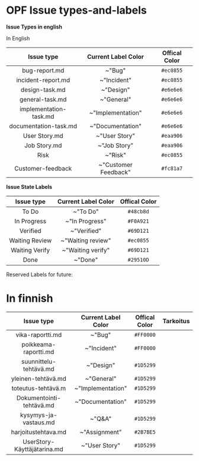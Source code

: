 # OPF Issue types-and-labels


**Issue Types in english**
	
In English
		
| Issue type | Current Label Color | Offical Color |
|:-:|:-:|:-:|
| bug-report.md | ~"Bug" | `#ec0855` |
| incident-report.md | ~"Incident" | `#ec0855` |     
| design-task.md | ~"Design" | `#e6e6e6` |
| general-task.md |  ~"General"   | `#e6e6e6` |       
| implementation-task.md | ~"Implementation" | `#e6e6e6` |
| documentation-task.md | ~"Documentation" | `#e6e6e6` |
| User Story.md | ~"User Story" | `#eaa906` |
| Job Story.md  | ~"Job Story" | `#eaa906` |
| Risk | ~"Risk" | `#ec0855`  |
| Customer-feedback | ~"Customer Feedback" | `#fc81a7` |

**Issue State Labels**

| Issue type | Current Label Color | Offical Color |
|:-:|:-:|:-:|
| To Do | ~"To Do" | `#48cb8d` |
| In Progress | ~"In Progress" | `#F0A921` |
| Verified | ~"Verified" | `#69D121` |
| Waiting Review | ~"Waiting review" | `#ec0855` |
| Waiting Verify | ~"Waiting verify" | `#69D121` |
| Done | ~"Done" | `#29510D` |

Reserved Labels for future:





# In finnish 

| Issue type | Current Label Color | Offical Color | Tarkoitus |
|:-:|:-:|:-:|:-:|
| vika-raportti.md | ~"Bug"  | `#FF0000` ||
| poikkeama-raportti.md | ~"Incident" | `#FF0000` ||
| suunnittelu-tehtävä.md | ~"Design" | `#1D5299` | |
| yleinen-tehtävä.md | ~"General" | `#1D5299` ||
| toteutus-tehtävä.m | ~"Implementation" | `#1D5299` ||
| Dokumentointi-tehtävä.md | ~"Documentation" | `#1D5299` ||
| kysymys-ja-vastaus.md | ~"Q&A" | `#1D5299` ||
| harjoitustehtava.md  | ~"Assignment" | `#2B7BE5` ||
| UserStory-Käyttäjätarina.md | ~"User Story"  | `#1D5299` ||
 

